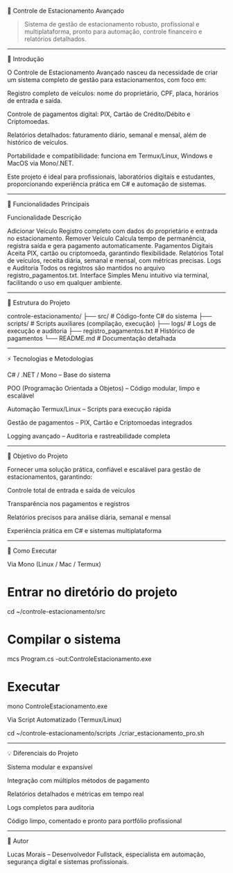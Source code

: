 🚗 Controle de Estacionamento Avançado


  

> Sistema de gestão de estacionamento robusto, profissional e multiplataforma, pronto para automação, controle financeiro e relatórios detalhados.




---

🌟 Introdução

O Controle de Estacionamento Avançado nasceu da necessidade de criar um sistema completo de gestão para estacionamentos, com foco em:

Registro completo de veículos: nome do proprietário, CPF, placa, horários de entrada e saída.

Controle de pagamentos digital: PIX, Cartão de Crédito/Débito e Criptomoedas.

Relatórios detalhados: faturamento diário, semanal e mensal, além de histórico de veículos.

Portabilidade e compatibilidade: funciona em Termux/Linux, Windows e MacOS via Mono/.NET.


Este projeto é ideal para profissionais, laboratórios digitais e estudantes, proporcionando experiência prática em C# e automação de sistemas.


---

🔧 Funcionalidades Principais

Funcionalidade	Descrição

Adicionar Veículo	Registro completo com dados do proprietário e entrada no estacionamento.
Remover Veículo	Calcula tempo de permanência, registra saída e gera pagamento automaticamente.
Pagamentos Digitais	Aceita PIX, cartão ou criptomoeda, garantindo flexibilidade.
Relatórios	Total de veículos, receita diária, semanal e mensal, com métricas precisas.
Logs e Auditoria	Todos os registros são mantidos no arquivo registro_pagamentos.txt.
Interface Simples	Menu intuitivo via terminal, facilitando o uso em qualquer ambiente.



---

📁 Estrutura do Projeto

controle-estacionamento/
├── src/                      # Código-fonte C# do sistema
├── scripts/                  # Scripts auxiliares (compilação, execução)
├── logs/                     # Logs de execução e auditoria
├── registro_pagamentos.txt   # Histórico de pagamentos
└── README.md                 # Documentação detalhada


---

⚡ Tecnologias e Metodologias

C# / .NET / Mono – Base do sistema

POO (Programação Orientada a Objetos) – Código modular, limpo e escalável

Automação Termux/Linux – Scripts para execução rápida

Gestão de pagamentos – PIX, Cartão e Criptomoedas integrados

Logging avançado – Auditoria e rastreabilidade completa



---

🎯 Objetivo do Projeto

Fornecer uma solução prática, confiável e escalável para gestão de estacionamentos, garantindo:

Controle total de entrada e saída de veículos

Transparência nos pagamentos e registros

Relatórios precisos para análise diária, semanal e mensal

Experiência prática em C# e sistemas multiplataforma



---

🚀 Como Executar

Via Mono (Linux / Mac / Termux)

# Entrar no diretório do projeto
cd ~/controle-estacionamento/src

# Compilar o sistema
mcs Program.cs -out:ControleEstacionamento.exe

# Executar
mono ControleEstacionamento.exe

Via Script Automatizado (Termux/Linux)

cd ~/controle-estacionamento/scripts
./criar_estacionamento_pro.sh


---

💡 Diferenciais do Projeto

Sistema modular e expansível

Integração com múltiplos métodos de pagamento

Relatórios detalhados e métricas em tempo real

Logs completos para auditoria

Código limpo, comentado e pronto para portfólio profissional



---

📌 Autor

Lucas Morais – Desenvolvedor Fullstack, especialista em automação, segurança digital e sistemas profissionais.


